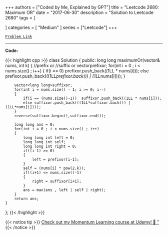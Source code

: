 
+++
authors = ["Coded by Me, Explained by GPT"]
title = "Leetcode 2680: Maximum OR"
date = "2017-06-30"
description = "Solution to Leetcode 2680"
tags = [
    
]
categories = [
    "Medium"
]
series = ["Leetcode"]
+++



[`Problem Link`](https://leetcode.com/problems/maximum-or/description/)

---

**Code:**

{{< highlight cpp >}}
class Solution {
public:
    long long maximumOr(vector<int>& nums, int k) 
    {
        //prefix or
        //suffix or
        vector<long long>prefixor;
        for(int i = 0 ; i < nums.size() ; i++)
        {
            if(i == 0) prefixor.push_back((1LL * nums[i]));
            else prefixor.push_back(((1LL*prefixor.back()) | (1LL*nums[i])));
        }    

        vector<long long>suffixor;
        for(int i = nums.size() - 1; i >= 0; i--)
        {
            if(i == (nums.size()-1))  suffixor.push_back((1LL * nums[i]));
            else suffixor.push_back(((1LL*suffixor.back()) | (1LL*nums[i])));
        }
        reverse(suffixor.begin(),suffixor.end());

        long long ans = 0;
        for(int i = 0 ; i < nums.size() ; i++)
        { 
            long long int left = 0;
            long long int self;
            long long int right = 0;
            if((i-1) >= 0)
            {
                left = prefixor[i-1];
            }
            self = (nums[i] * pow(2,k));
            if((i+1) <= nums.size()-1)
            {
                right = suffixor[i+1];
            }
            ans = max(ans , left | self | right);
        }
        return ans;
    }
};
{{< /highlight >}}



{{< notice tip >}}
[Check out my Momentum Learning course at Udemy! 🚀 "](https://www.udemy.com/course/blind-75-the-data-structures-and-algorithms-essentials/)
{{< /notice >}}

